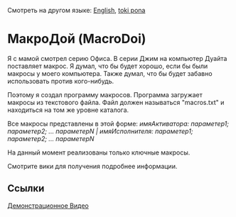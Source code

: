 Смотреть на другом языке: [English](../master/README.md "View in English"), [toki pona](../master/README.tok.md "lukin kepeken toki pona")

# МакроДой (MacroDoi)
Я с мамой смотрел серию Офиса. В серии Джим на компьютер Дуайта поставляет макрос. Я думал, что бы будет хорошо, если бы были макросы у моего компьютера. Также думал, что бы будет забавно использовать против кого-нибудь. 

Поэтому я создал программу макросов. Программа загружает макросы из текстового файла. Файл должен называться "macros.txt" и находиться на том же уровне каталога.

Все макросы представлены в этой форме: *имяАктиватора: параметер1; параметер2; ... параметерN | имяИсполнителя: параметер1; параметер2; ... параметерN*

На данный момент реализованы только ключные макросы. 

Смотрите вики для получения подробнее информации.

## Ссылки
[Демонстрационное Видео](https://www.youtube.com/watch?v=FEPOceLIEXE "Демонстарция МакроДоя")
